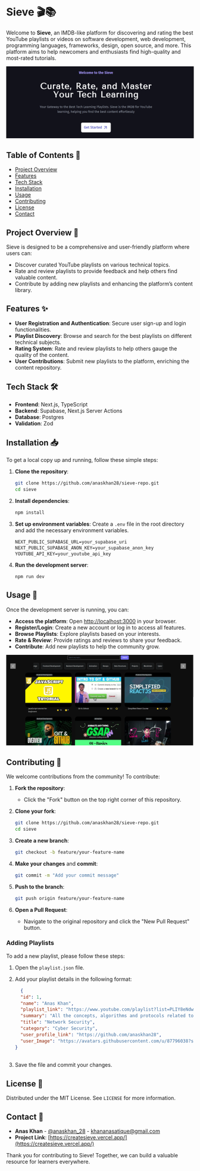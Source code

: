 # Sieve 🎬📚

Welcome to **Sieve**, an IMDB-like platform for discovering and rating the best YouTube playlists or videos on software development, web development, programming languages, frameworks, design, open source, and more. This platform aims to help newcomers and enthusiasts find high-quality and most-rated tutorials.

![Sieve Banner](public/banner.png)

## Table of Contents 📑

- [Project Overview](#project-overview-📝)
- [Features](#features-✨)
- [Tech Stack](#tech-stack-🛠️)
- [Installation](#installation-📥)
- [Usage](#usage-🚀)
- [Contributing](#contributing-🤝)
- [License](#license-📄)
- [Contact](#contact-📧)

## Project Overview 📝

Sieve is designed to be a comprehensive and user-friendly platform where users can:

- Discover curated YouTube playlists on various technical topics.
- Rate and review playlists to provide feedback and help others find valuable content.
- Contribute by adding new playlists and enhancing the platform’s content library.

## Features ✨

- **User Registration and Authentication**: Secure user sign-up and login functionalities.
- **Playlist Discovery**: Browse and search for the best playlists on different technical subjects.
- **Rating System**: Rate and review playlists to help others gauge the quality of the content.
- **User Contributions**: Submit new playlists to the platform, enriching the content repository.

## Tech Stack 🛠️

- **Frontend**: Next.js, TypeScript
- **Backend**: Supabase, Next.js Server Actions
- **Database**: Postgres
- **Validation**: Zod

## Installation 📥

To get a local copy up and running, follow these simple steps:

1. **Clone the repository**:

   ```bash
   git clone https://github.com/anaskhan28/sieve-repo.git
   cd sieve
   ```

2. **Install dependencies**:

   ```bash
   npm install
   ```

3. **Set up environment variables**: Create a `.env` file in the root directory and add the necessary environment variables.

   ```
   NEXT_PUBLIC_SUPABASE_URL=your_supabase_uri
   NEXT_PUBLIC_SUPABASE_ANON_KEY=your_supabase_anon_key
   YOUTUBE_API_KEY=your_youtube_api_key
   ```

4. **Run the development server**:
   ```bash
   npm run dev
   ```

## Usage 🚀

Once the development server is running, you can:

- **Access the platform**: Open [http://localhost:3000](http://localhost:3000) in your browser.
- **Register/Login**: Create a new account or log in to access all features.
- **Browse Playlists**: Explore playlists based on your interests.
- **Rate & Review**: Provide ratings and reviews to share your feedback.
- **Contribute**: Add new playlists to help the community grow.

![Sieve Screenshot](public/playlist.png)

## Contributing 🤝

We welcome contributions from the community! To contribute:

1. **Fork the repository**:

   - Click the "Fork" button on the top right corner of this repository.

2. **Clone your fork**:

   ```bash
   git clone https://github.com/anaskhan28/sieve-repo.git
   cd sieve
   ```

3. **Create a new branch**:

   ```bash
   git checkout -b feature/your-feature-name
   ```

4. **Make your changes** and **commit**:

   ```bash
   git commit -m "Add your commit message"
   ```

5. **Push to the branch**:

   ```bash
   git push origin feature/your-feature-name
   ```

6. **Open a Pull Request**:
   - Navigate to the original repository and click the "New Pull Request" button.

### Adding Playlists

To add a new playlist, please follow these steps:

1. Open the `playlist.json` file.
2. Add your playlist details in the following format:

    ```json
      {
      "id": 1,
      "name": "Anas Khan",
      "playlist_link": "https://www.youtube.com/playlist?list=PLIY8eNdw5tW_7-QrsY_n9nC0Xfhs1tLEK",
      "summary": "All the concepts, algorithms and protocols related to Network Security which you as an IT student will need the most.",
      "title": "Network Security",
      "category": "Cyber Security",
      "user_profile_link": "https://github.com/anaskhan28",
      "user_Image": "https://avatars.githubusercontent.com/u/87796038?s=96&v=4"
    }
  
    ```

3. Save the file and commit your changes.

## License 📄

Distributed under the MIT License. See `LICENSE` for more information.

## Contact 📧

- **Anas Khan** - [@anaskhan_28](https://x.com/anaskhan_28) - khananasatique@gmail.com
- **Project Link**: [https://createsieve.vercel.app/](https://createsieve.vercel.app/)

Thank you for contributing to Sieve! Together, we can build a valuable resource for learners everywhere.
